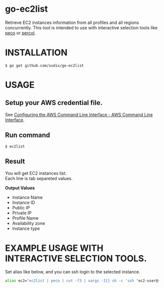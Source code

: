 # go-ec2list
Retrieve EC2 instances information from all profiles and all regions concurrently.
This tool is intended to use with interactive selection tools like [peco](https://github.com/peco/peco) or [percol](https://github.com/mooz/percol).


INSTALLATION
=============

```
$ go get github.com/sudix/go-ec2list
```

USAGE
=============

## Setup your AWS credential file.

See [Configuring the AWS Command Line Interface - AWS Command Line Interface](http://docs.aws.amazon.com/cli/latest/userguide/cli-chap-getting-started.html).

## Run command

```
$ ec2list
```

## Result

You will get EC2 instances list.  
Each line is tab separeted values.

__Output Values__

- Instance Name
- Instance ID
- Public IP
- Private IP
- Profile Name
- Availability zone
- Instance type


EXAMPLE USAGE WITH INTERACTIVE SELECTION TOOLS.
=============

Set alias like below, and you can ssh login to the selected instance.

```sh
alias ec2="ec2list | peco | cut -f3 | xargs -I{} sh -c 'ssh "ec2-user@{}" </dev/tty' ssh"
```
